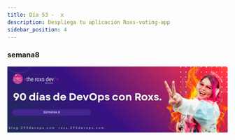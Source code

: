 ```yaml
---
title: Día 53 -  x
description: Despliega tu aplicación Roxs-voting-app
sidebar_position: 4
---
```


### semana8
![](../../static/images/banner/8.png)
